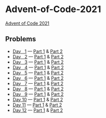 # Advent-of-Code-2021
[Advent of Code 2021](https://adventofcode.com/2021)

## Problems
- [Day &nbsp;&nbsp;1](src/xenoteo/com/github/day01) — [Part 1](src/xenoteo/com/github/day01/part1) & [Part 2](src/xenoteo/com/github/day01/part2)
- [Day &nbsp;&nbsp;2](src/xenoteo/com/github/day02) — [Part 1](src/xenoteo/com/github/day02/part1) & [Part 2](src/xenoteo/com/github/day02/part2)
- [Day &nbsp;&nbsp;3](src/xenoteo/com/github/day03) — [Part 1](src/xenoteo/com/github/day03/part1) & [Part 2](src/xenoteo/com/github/day03/part2)
- [Day &nbsp;&nbsp;4](src/xenoteo/com/github/day04) — [Part 1](src/xenoteo/com/github/day04/part1) & [Part 2](src/xenoteo/com/github/day04/part2)
- [Day &nbsp;&nbsp;5](src/xenoteo/com/github/day05) — [Part 1](src/xenoteo/com/github/day05/part1) & [Part 2](src/xenoteo/com/github/day05/part2)
- [Day &nbsp;&nbsp;6](src/xenoteo/com/github/day06) — [Part 1](src/xenoteo/com/github/day06/part1) & [Part 2](src/xenoteo/com/github/day06/part2)
- [Day &nbsp;&nbsp;7](src/xenoteo/com/github/day07) — [Part 1](src/xenoteo/com/github/day07/part1) & [Part 2](src/xenoteo/com/github/day07/part2)
- [Day &nbsp;&nbsp;8](src/xenoteo/com/github/day08) — [Part 1](src/xenoteo/com/github/day08/part1) & [Part 2](src/xenoteo/com/github/day08/part2)
- [Day &nbsp;&nbsp;9](src/xenoteo/com/github/day09) — [Part 1](src/xenoteo/com/github/day09/part1) & [Part 2](src/xenoteo/com/github/day09/part2)
- [Day 10](src/xenoteo/com/github/day10) — [Part 1](src/xenoteo/com/github/day10/part1) & [Part 2](src/xenoteo/com/github/day10/part2)
- [Day 11](src/xenoteo/com/github/day11) — [Part 1](src/xenoteo/com/github/day11/part1) & [Part 2](src/xenoteo/com/github/day11/part2)
- [Day 12](src/xenoteo/com/github/day12) — [Part 1](src/xenoteo/com/github/day12/part1) & [Part 2](src/xenoteo/com/github/day12/part2)